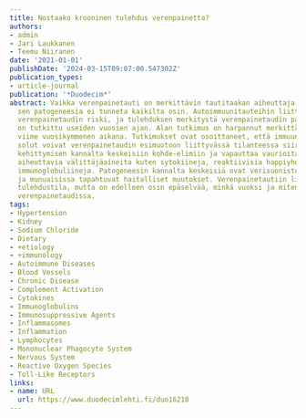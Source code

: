 ```yaml
---
title: Nostaako krooninen tulehdus verenpainetta?
authors:
- admin
- Jari Laukkanen
- Teemu Niiranen
date: '2021-01-01'
publishDate: '2024-03-15T09:07:00.547302Z'
publication_types:
- article-journal
publication: '*Duodecim*'
abstract: Vaikka verenpainetauti on merkittävin tautitaakan aiheuttaja maailmassa,
  sen patogeneesia ei tunneta kaikilta osin. Autoimmuunitauteihin liittyy suurentunut
  verenpainetaudin riski, ja tulehduksen merkitystä verenpainetaudin patofysiologiassa
  on tutkittu useiden vuosien ajan. Alan tutkimus on harpannut merkittävästi eteenpäin
  viime vuosikymmenen aikana. Tutkimukset ovat osoittaneet, että immuunijärjestelmän
  solut voivat verenpainetaudin esimuotoon liittyvässä tilanteessa siirtyä taudin
  kehittymisen kannalta keskeisiin kohde-elimiin ja vapauttaa vaurioita ja toimintahäiriöitä
  aiheuttavia välittäjäaineita kuten sytokiineja, reaktiivisia happiyhdisteitä ja
  immunoglobuliineja. Patogeneesin kannalta keskeisiä ovat verisuonistossa, keskushermostossa
  ja munuaisissa tapahtuvat haitalliset muutokset. Verenpainetautiin liittyy lievä
  tulehdustila, mutta on edelleen osin epäselvää, minkä vuoksi ja miten tulehdus aktivoituu
  verenpainetaudissa.
tags:
- Hypertension
- Kidney
- Sodium Chloride
- Dietary
- +etiology
- +immunology
- Autoimmune Diseases
- Blood Vessels
- Chronic Disease
- Complement Activation
- Cytokines
- Immunoglobulins
- Immunosuppressive Agents
- Inflammasomes
- Inflammation
- Lymphocytes
- Mononuclear Phagocyte System
- Nervous System
- Reactive Oxygen Species
- Toll-Like Receptors
links:
- name: URL
  url: https://www.duodecimlehti.fi/duo16210
---
```

